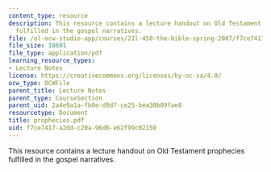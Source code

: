 ```yaml
---
content_type: resource
description: This resource contains a lecture handout on Old Testament prophecies
  fulfilled in the gospel narratives.
file: /ol-ocw-studio-app/courses/21l-458-the-bible-spring-2007/f7ce7417a2ddc20a96d6e62f99c02150_prophecies.pdf
file_size: 18691
file_type: application/pdf
learning_resource_types:
- Lecture Notes
license: https://creativecommons.org/licenses/by-nc-sa/4.0/
ocw_type: OCWFile
parent_title: Lecture Notes
parent_type: CourseSection
parent_uid: 2a4e9a1a-fb0e-d9d7-ce25-bea30b09fae8
resourcetype: Document
title: prophecies.pdf
uid: f7ce7417-a2dd-c20a-96d6-e62f99c02150
---
```

This resource contains a lecture handout on Old Testament prophecies fulfilled in the gospel narratives.